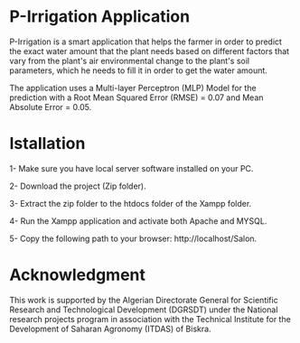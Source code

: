 # P-Irrigation Application
P-Irrigation is a smart application that helps the farmer in order to predict the exact water amount that the plant needs based on different factors that vary from the plant's air environmental change to the plant's soil parameters, which he needs to fill it in order to get the water amount.

The application uses a Multi-layer Perceptron (MLP) Model for the prediction with a Root Mean Squared Error (RMSE) = 0.07 and Mean Absolute Error = 0.05.

# Istallation
1- Make sure you have local server software installed on your PC.

2- Download the project (Zip folder).

3- Extract the zip folder to the htdocs folder of the Xampp folder.

4- Run the Xampp application and activate both Apache and MYSQL.

5- Copy the following path to your browser:  http://localhost/Salon.

# Acknowledgment
This work is supported by the Algerian Directorate General for Scientific Research and Technological Development (DGRSDT) under the National research projects program in association with the Technical Institute for the Development of Saharan Agronomy (ITDAS) of Biskra.

